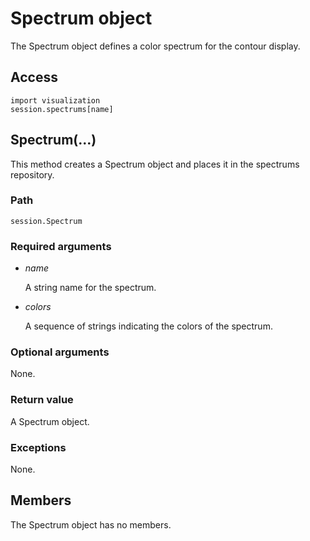 # Spectrum object

The Spectrum object defines a color spectrum for the contour display.

## Access

```
import visualization
session.spectrums[name]
```

## Spectrum(...)



This method creates a Spectrum object and places it in the spectrums repository.



### Path

```
session.Spectrum
```

### Required arguments

- *name*

  A string name for the spectrum.

- *colors*

  A sequence of strings indicating the colors of the spectrum.

### Optional arguments

None.

### Return value

A Spectrum object.

### Exceptions

None.



## Members

The Spectrum object has no members.
